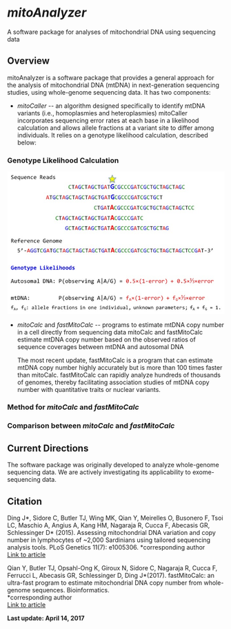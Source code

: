# *mitoAnalyzer*
A software package for analyses of mitochondrial DNA using sequencing data  

## Overview
mitoAnalyzer is a software package that provides a general approach for the analysis of mitochondrial DNA (mtDNA) in next-generation sequencing studies, using whole-genome sequencing data. It has two components:

* *mitoCaller* -- an algorithm designed specifically to identify mtDNA variants (i.e., homoplasmies and heteroplasmies)
mitoCaller incorporates sequencing error rates at each base in a likelihood calculation and allows allele fractions at a variant site to differ among individuals. It relies on a genotype likelihood calculation, described below: 

 ### Genotype Likelihood Calculation
 ![Genotype Likelihood Calculation](/images/mitoCaller_web.jpg)

* *mitoCalc* and *fastMitoCalc* -- programs to estimate mtDNA copy number in a cell directly from sequencing data
mitoCalc and fastMitoCalc estimate mtDNA copy number based on the observed ratios of sequence coverages between mtDNA and autosomal DNA

  The most recent update, fastMitoCalc is a program that can estimate mtDNA copy number highly accurately but is more than 100 times faster than mitoCalc. fastMitoCalc can rapidly analyze hundreds of thousands of genomes, thereby facilitating association studies of mtDNA copy number with quantitative traits or nuclear variants.

### Method for *mitoCalc* and *fastMitoCalc*

### Comparison between *mitoCalc* and *fastMitoCalc*

## Current Directions
The software package was originally developed to analyze whole-genome sequencing data. We are actively investigating its applicability to exome-sequencing data. 

## Citation
Ding J*, Sidore C, Butler TJ, Wing MK, Qian Y, Meirelles O, Busonero F, Tsoi LC, Maschio A, Angius A, Kang HM, Nagaraja R, Cucca F, Abecasis GR, Schlessinger D* (2015). Assessing mitochondrial DNA variation and copy number in lymphocytes of ~2,000 Sardinians using tailored sequencing analysis tools. PLoS Genetics 11(7): e1005306.
\*corresponding author  
[Link to article](http://journals.plos.org/plosgenetics/article?id=10.1371/journal.pgen.1005306)

Qian Y, Butler TJ, Opsahl-Ong K, Giroux N, Sidore C, Nagaraja R, Cucca F, Ferrucci L, Abecasis GR, Schlessinger D, Ding J*(2017). fastMitoCalc: an ultra-fast program to estimate mitochondrial DNA copy number from whole-genome sequences. Bioinformatics.  
\*corresponding author  
[Link to article](https://www.ncbi.nlm.nih.gov/pubmed/28453676)

__Last update: April 14, 2017__
